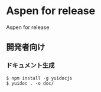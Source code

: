 Aspen for release
=====

Aspen for release


## 開発者向け

### ドキュメント生成

```
$ npm install -g yuidocjs
$ yuidoc . -o doc/
```
